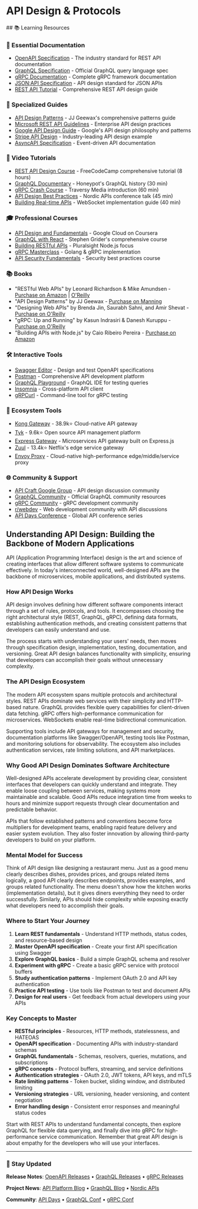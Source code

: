 # API Design & Protocols

<GitHubButtons />
## 📚 Learning Resources

### 📖 Essential Documentation
- [OpenAPI Specification](https://spec.openapis.org/oas/latest.html) - The industry standard for REST API documentation
- [GraphQL Specification](https://spec.graphql.org/) - Official GraphQL query language spec
- [gRPC Documentation](https://grpc.io/docs/) - Complete gRPC framework documentation
- [JSON:API Specification](https://jsonapi.org/) - API design standard for JSON APIs
- [REST API Tutorial](https://restfulapi.net/) - Comprehensive REST API design guide

### 📝 Specialized Guides
- [API Design Patterns](https://www.manning.com/books/api-design-patterns) - JJ Geewax's comprehensive patterns guide
- [Microsoft REST API Guidelines](https://docs.microsoft.com/en-us/azure/architecture/best-practices/api-design) - Enterprise API design practices
- [Google API Design Guide](https://cloud.google.com/apis/design) - Google's API design philosophy and patterns
- [Stripe API Design](https://stripe.com/docs/api) - Industry-leading API design example
- [AsyncAPI Specification](https://www.asyncapi.com/) - Event-driven API documentation

### 🎥 Video Tutorials
- [REST API Design Course](https://www.youtube.com/watch?v=sMKsmZbpyjE) - FreeCodeCamp comprehensive tutorial (8 hours)
- [GraphQL Documentary](https://www.youtube.com/watch?v=783ccP__No8) - Honeypot's GraphQL history (30 min)
- [gRPC Crash Course](https://www.youtube.com/watch?v=Yw4rkaTc0f8) - Traversy Media introduction (60 min)
- [API Design Best Practices](https://www.youtube.com/watch?v=_YlYuNMTCc8) - Nordic APIs conference talk (45 min)
- [Building Real-time APIs](https://www.youtube.com/watch?v=8ARodQ4Wlf4) - WebSocket implementation guide (40 min)

### 🎓 Professional Courses
- [API Design and Fundamentals](https://www.coursera.org/learn/api-design-apigee-gcp) - Google Cloud on Coursera
- [GraphQL with React](https://www.udemy.com/course/graphql-with-react-course/) - Stephen Grider's comprehensive course
- [Building RESTful APIs](https://www.pluralsight.com/courses/building-restful-apis-nodejs) - Pluralsight Node.js focus
- [gRPC Masterclass](https://www.udemy.com/course/grpc-golang/) - Golang & gRPC implementation
- [API Security Fundamentals](https://www.apisec.ai/api-security-fundamentals) - Security best practices course

### 📚 Books
- "RESTful Web APIs" by Leonard Richardson & Mike Amundsen - [Purchase on Amazon](https://www.amazon.com/dp/1449358063) | [O'Reilly](https://www.oreilly.com/library/view/restful-web-apis/9781449359713/)
- "API Design Patterns" by JJ Geewax - [Purchase on Manning](https://www.manning.com/books/api-design-patterns)
- "Designing Web APIs" by Brenda Jin, Saurabh Sahni, and Amir Shevat - [Purchase on O'Reilly](https://www.oreilly.com/library/view/designing-web-apis/9781492026914/)
- "gRPC: Up and Running" by Kasun Indrasiri & Danesh Kuruppu - [Purchase on O'Reilly](https://www.oreilly.com/library/view/grpc-up-and/9781492058328/)
- "Building APIs with Node.js" by Caio Ribeiro Pereira - [Purchase on Amazon](https://www.amazon.com/dp/1484224410)

### 🛠️ Interactive Tools
- [Swagger Editor](https://editor.swagger.io/) - Design and test OpenAPI specifications
- [Postman](https://www.postman.com/) - Comprehensive API development platform
- [GraphQL Playground](https://github.com/graphql/graphql-playground) - GraphQL IDE for testing queries
- [Insomnia](https://insomnia.rest/) - Cross-platform API client
- [gRPCurl](https://github.com/fullstorydev/grpcurl) - Command-line tool for gRPC testing

### 🚀 Ecosystem Tools
- [Kong Gateway](https://github.com/Kong/kong) - 38.9k⭐ Cloud-native API gateway
- [Tyk](https://github.com/TykTechnologies/tyk) - 9.6k⭐ Open source API management platform
- [Express Gateway](https://www.express-gateway.io/) - Microservices API gateway built on Express.js
- [Zuul](https://github.com/Netflix/zuul) - 13.4k⭐ Netflix's edge service gateway
- [Envoy Proxy](https://www.envoyproxy.io/) - Cloud-native high-performance edge/middle/service proxy

### 🌐 Community & Support
- [API Craft Google Group](https://groups.google.com/g/api-craft) - API design discussion community
- [GraphQL Community](https://graphql.org/community/) - Official GraphQL community resources
- [gRPC Community](https://grpc.io/community/) - gRPC development community
- [r/webdev](https://reddit.com/r/webdev) - Web development community with API discussions
- [API Days Conference](https://www.apidays.global/) - Global API conference series

## Understanding API Design: Building the Backbone of Modern Applications

API (Application Programming Interface) design is the art and science of creating interfaces that allow different software systems to communicate effectively. In today's interconnected world, well-designed APIs are the backbone of microservices, mobile applications, and distributed systems.

### How API Design Works

API design involves defining how different software components interact through a set of rules, protocols, and tools. It encompasses choosing the right architectural style (REST, GraphQL, gRPC), defining data formats, establishing authentication methods, and creating consistent patterns that developers can easily understand and use.

The process starts with understanding your users' needs, then moves through specification design, implementation, testing, documentation, and versioning. Great API design balances functionality with simplicity, ensuring that developers can accomplish their goals without unnecessary complexity.

### The API Design Ecosystem

The modern API ecosystem spans multiple protocols and architectural styles. REST APIs dominate web services with their simplicity and HTTP-based nature. GraphQL provides flexible query capabilities for client-driven data fetching. gRPC offers high-performance communication for microservices. WebSockets enable real-time bidirectional communication.

Supporting tools include API gateways for management and security, documentation platforms like Swagger/OpenAPI, testing tools like Postman, and monitoring solutions for observability. The ecosystem also includes authentication services, rate limiting solutions, and API marketplaces.

### Why Good API Design Dominates Software Architecture

Well-designed APIs accelerate development by providing clear, consistent interfaces that developers can quickly understand and integrate. They enable loose coupling between services, making systems more maintainable and scalable. Good APIs reduce integration time from weeks to hours and minimize support requests through clear documentation and predictable behavior.

APIs that follow established patterns and conventions become force multipliers for development teams, enabling rapid feature delivery and easier system evolution. They also foster innovation by allowing third-party developers to build on your platform.

### Mental Model for Success

Think of API design like designing a restaurant menu. Just as a good menu clearly describes dishes, provides prices, and groups related items logically, a good API clearly describes endpoints, provides examples, and groups related functionality. The menu doesn't show how the kitchen works (implementation details), but it gives diners everything they need to order successfully. Similarly, APIs should hide complexity while exposing exactly what developers need to accomplish their goals.

### Where to Start Your Journey

1. **Learn REST fundamentals** - Understand HTTP methods, status codes, and resource-based design
2. **Master OpenAPI specification** - Create your first API specification using Swagger
3. **Explore GraphQL basics** - Build a simple GraphQL schema and resolver
4. **Experiment with gRPC** - Create a basic gRPC service with protocol buffers
5. **Study authentication patterns** - Implement OAuth 2.0 and API key authentication
6. **Practice API testing** - Use tools like Postman to test and document APIs
7. **Design for real users** - Get feedback from actual developers using your APIs

### Key Concepts to Master

- **RESTful principles** - Resources, HTTP methods, statelessness, and HATEOAS
- **OpenAPI specification** - Documenting APIs with industry-standard schemas
- **GraphQL fundamentals** - Schemas, resolvers, queries, mutations, and subscriptions
- **gRPC concepts** - Protocol buffers, streaming, and service definitions
- **Authentication strategies** - OAuth 2.0, JWT tokens, API keys, and mTLS
- **Rate limiting patterns** - Token bucket, sliding window, and distributed limiting
- **Versioning strategies** - URL versioning, header versioning, and content negotiation
- **Error handling design** - Consistent error responses and meaningful status codes

Start with REST APIs to understand fundamental concepts, then explore GraphQL for flexible data querying, and finally dive into gRPC for high-performance service communication. Remember that great API design is about empathy for the developers who will use your interfaces.

---

### 📡 Stay Updated

**Release Notes**: [OpenAPI Releases](https://github.com/OAI/OpenAPI-Specification/releases) • [GraphQL Releases](https://github.com/graphql/graphql-spec/releases) • [gRPC Releases](https://github.com/grpc/grpc/releases)

**Project News**: [API Platform Blog](https://blog.postman.com/) • [GraphQL Blog](https://graphql.org/blog/) • [Nordic APIs](https://nordicapis.com/blog/)

**Community**: [API Days](https://www.apidays.global/) • [GraphQL Conf](https://graphqlconf.org/) • [gRPC Conf](https://grpcconf.com/)